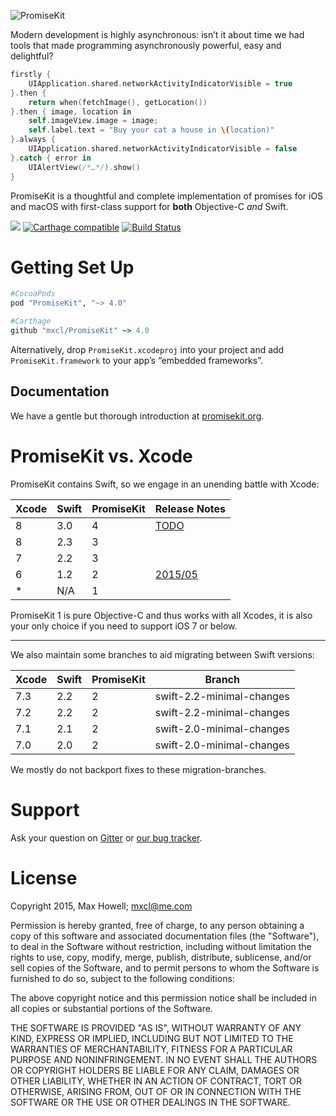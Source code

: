 ![PromiseKit](http://promisekit.org/public/img/logo-tight.png)

Modern development is highly asynchronous: isn’t it about time we had tools that made programming asynchronously powerful, easy and delightful?

```swift
firstly {
    UIApplication.shared.networkActivityIndicatorVisible = true
}.then {
    return when(fetchImage(), getLocation())
}.then { image, location in
    self.imageView.image = image;
    self.label.text = "Buy your cat a house in \(location)"
}.always {
    UIApplication.shared.networkActivityIndicatorVisible = false
}.catch { error in
    UIAlertView(/*…*/).show()
}
```

PromiseKit is a thoughtful and complete implementation of promises for iOS and macOS with first-class support for **both** Objective-C *and* Swift.

![](https://img.shields.io/cocoapods/v/PromiseKit.svg?label=Current%20Release)
[![Carthage compatible](https://img.shields.io/badge/Carthage-compatible-4BC51D.svg)](https://github.com/Carthage/Carthage)
[![Build Status](https://travis-ci.org/mxcl/PromiseKit.svg?branch=master)](https://travis-ci.org/mxcl/PromiseKit)

# Getting Set Up

```ruby
#CocoaPods
pod "PromiseKit", "~> 4.0"

#Carthage
github "mxcl/PromiseKit" ~> 4.0
```

Alternatively, drop `PromiseKit.xcodeproj` into your project and add
`PromiseKit.framework` to your app’s “embedded frameworks”.

## Documentation

We have a gentle but thorough introduction at [promisekit.org](http://promisekit.org/docs/).

# PromiseKit vs. Xcode

PromiseKit contains Swift, so we engage in an unending battle with Xcode:

| Xcode | Swift | PromiseKit | Release Notes |
| ----- | ----- | ---------- | ------------- |
|   8   |  3.0  |      4     | [TODO](http://promisekit.org/news/) |
|   8   |  2.3  |      3     |   |
|   7   |  2.2  |      3     |   |
|   6   |  1.2  |      2     | [2015/05](http://localhost:4000/news/2015/05/PromiseKit-2.0-Released/) |
|   *   |  N/A  |      1     |   |

PromiseKit 1 is pure Objective-C and thus works with all Xcodes, it is also your only choice if you need to support iOS 7 or below.

---

We also maintain some branches to aid migrating between Swift versions:

| Xcode | Swift | PromiseKit | Branch |
| ----- | ----- | -----------| ---------------- |
|  7.3  |  2.2  | 2 | swift-2.2-minimal-changes |
|  7.2  |  2.2  | 2 | swift-2.2-minimal-changes |
|  7.1  |  2.1  | 2 | swift-2.0-minimal-changes |
|  7.0  |  2.0  | 2 | swift-2.0-minimal-changes |

We mostly do not backport fixes to these migration-branches.

# Support

Ask your question on [Gitter](https://gitter.im/mxcl/PromiseKit) or
[our bug tracker](https://github.com/mxcl/PromiseKit/issues/new).

# License

Copyright 2015, Max Howell; <mxcl@me.com>

Permission is hereby granted, free of charge, to any person obtaining a copy
of this software and associated documentation files (the "Software"), to deal
in the Software without restriction, including without limitation the rights
to use, copy, modify, merge, publish, distribute, sublicense, and/or sell
copies of the Software, and to permit persons to whom the Software is
furnished to do so, subject to the following conditions:

The above copyright notice and this permission notice shall be included in
all copies or substantial portions of the Software.

THE SOFTWARE IS PROVIDED "AS IS", WITHOUT WARRANTY OF ANY KIND, EXPRESS OR
IMPLIED, INCLUDING BUT NOT LIMITED TO THE WARRANTIES OF MERCHANTABILITY,
FITNESS FOR A PARTICULAR PURPOSE AND NONINFRINGEMENT. IN NO EVENT SHALL THE
AUTHORS OR COPYRIGHT HOLDERS BE LIABLE FOR ANY CLAIM, DAMAGES OR OTHER
LIABILITY, WHETHER IN AN ACTION OF CONTRACT, TORT OR OTHERWISE, ARISING FROM,
OUT OF OR IN CONNECTION WITH THE SOFTWARE OR THE USE OR OTHER DEALINGS IN
THE SOFTWARE.
